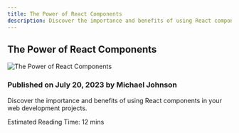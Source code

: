 ```yaml
---
title: The Power of React Components
description: Discover the importance and benefits of using React components in your web development projects.
---
```


## The Power of React Components

![The Power of React Components](https://example.com/images/react-components.jpg)

### Published on July 20, 2023 by Michael Johnson

Discover the importance and benefits of using React components in your web development projects.

Estimated Reading Time: 12 mins
